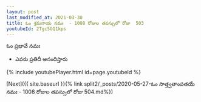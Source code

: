 ```yaml
---
layout: post
last_modified_at: 2021-03-30
title: ఓం శ్రమనాయ నమః  - 1008 రోజుల తపస్సులో రోజు  503
youtubeId: 2Tgc5GQ1kps
---
```

 
 
 ఓం ప్రభావే నమః  
 
 -  ఎవరు ప్రతిదీ ఆనందిస్తారు 
 
  
 
  
 
 
 
 
 
 


{% include youtubePlayer.html id=page.youtubeId %}
 
[Next]({{ site.baseurl }}{% link  split2/_posts/2020-05-27-ఓం సాత్త్వతాంపతయే నమః  - 1008 రోజుల తపస్సులో రోజు  504.md%})
 
